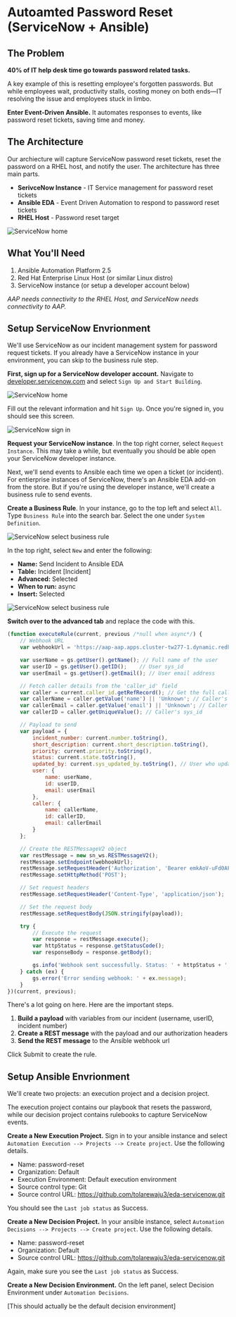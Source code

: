 # Autoamted Password Reset (ServiceNow + Ansible)

## The Problem

**40% of IT help desk time go towards password related tasks.** 

A key example of this is resetting employee's forgotten passwords. But while employees wait, productivity stalls, costing money on both ends—IT resolving the issue and employees stuck in limbo. 

**Enter Event-Driven Ansible.** It automates responses to events, like password reset tickets, saving time and money.

## The Architecture

Our archiecture will capture ServiceNow password reset tickets, reset the password on a RHEL host, and notify the user. The architecture has three main parts.

* **SerivceNow Instance** - IT Service management for password reset tickets
* **Ansible EDA** - Event Driven Automation to respond to password reset tickets
* **RHEL Host** - Password reset target

![ServiceNow home](img/arch_diagram.png)

## What You'll Need

1. Ansible Automation Platform 2.5
1. Red Hat Enterprise Linux Host (or similar Linux distro)
1. ServiceNow instance (or setup a developer account below)

*AAP needs connectivity to the RHEL Host, and ServiceNow needs connectivity to AAP.*

## Setup ServiceNow Envrionment

We'll use ServiceNow as our incident management system for password request tickets. If you already have a ServiceNow instance in your environment, you can skip to the business rule step.

**First, sign up for a ServiceNow developer account.** Navigate to [developer.servicenow.com](https://developer.servicenow.com) and select `Sign Up and Start Building`.

![ServiceNow home](img/servicenow_home.png)

Fill out the relevant information and hit `Sign Up`. Once you're signed in, you should see this screen.

![ServiceNow sign in](img/servicenow_signin.png)

**Request your ServiceNow instance**. In the top right corner, select `Request Instance`. This may take a while, but eventually you should be able open your ServiceNow developer instance.

Next, we'll send events to Ansible each time we open a ticket (or incident). For entierprise instances of ServiceNow, there's an Ansible EDA add-on from the store. But if you're using the developer instance, we'll create a business rule to send events.

**Create a Business Rule**. In your instance, go to the top left and select `All`. Type `Business Rule` into the search bar. Select the one under `System Definition`.

![ServiceNow select business rule](img/select_business_rule.png)

In the top right, select `New` and enter the following:

* **Name:** Send Incident to Ansible EDA
* **Table:** Incident [Incident]
* **Advanced:** Selected
* **When to run:** async
* **Insert:** Selected

![ServiceNow select business rule](img/business_rule.png)

**Switch over to the advanced tab** and replace the code with this.

```js
(function executeRule(current, previous /*null when async*/) {
    // Webhook URL
    var webhookUrl = 'https://aap-aap.apps.cluster-tw277-1.dynamic.redhatworkshops.io/eda-event-streams/api/eda/v1/external_event_stream/7c22ea0b-cec1-4594-8266-7e76d8b8536e/post/';

    var userName = gs.getUser().getName(); // Full name of the user
    var userID = gs.getUser().getID();    // User sys_id
    var userEmail = gs.getUser().getEmail(); // User email address

    // Fetch caller details from the 'caller_id' field
    var caller = current.caller_id.getRefRecord(); // Get the full caller record
    var callerName = caller.getValue('name') || 'Unknown'; // Caller's full name
    var callerEmail = caller.getValue('email') || 'Unknown'; // Caller's email
    var callerID = caller.getUniqueValue(); // Caller's sys_id

    // Payload to send
    var payload = {
        incident_number: current.number.toString(),
        short_description: current.short_description.toString(),
        priority: current.priority.toString(),
        status: current.state.toString(),
        updated_by: current.sys_updated_by.toString(), // User who updated the record
        user: {
            name: userName,
            id: userID,
            email: userEmail
        },
        caller: {
            name: callerName,
            id: callerID,
            email: callerEmail
        }
    };

    // Create the RESTMessageV2 object
    var restMessage = new sn_ws.RESTMessageV2();
    restMessage.setEndpoint(webhookUrl);
	restMessage.setRequestHeader('Authorization', 'Bearer emkAoV-uFd0AFu5PSMgcd-m0QdIu6uRP7l5F5rG2XxE');
    restMessage.setHttpMethod('POST');

    // Set request headers
    restMessage.setRequestHeader('Content-Type', 'application/json');

    // Set the request body
    restMessage.setRequestBody(JSON.stringify(payload));

    try {
        // Execute the request
        var response = restMessage.execute();
        var httpStatus = response.getStatusCode();
        var responseBody = response.getBody();

        gs.info('Webhook sent successfully. Status: ' + httpStatus + ', Response: ' + responseBody);
    } catch (ex) {
        gs.error('Error sending webhook: ' + ex.message);
    }
})(current, previous);
```

There's a lot going on here. Here are the important steps.

1. **Build a payload** with variables from our incident (username, userID, incident number)
1. **Create a REST message** with the payload and our authorization headers
1. **Send the REST message** to the Ansible webhook url

Click Submit to create the rule.

## Setup Ansible Envrionment

We'll create two projects: an execution project and a decision project. 

The execution project contains our playbook that resets the password, while our decision project contains rulebooks to capture ServiceNow events.

**Create a New Execution Project.** Sign in to your ansible instance and select `Automation Execution --> Projects --> Create project`. Use the following details.

* Name: password-reset
* Organization: Default
* Execution Environment: Default execution environment
* Source control type: Git
* Source control URL: https://github.com/tolarewaju3/eda-servicenow.git

You should see the `Last job status` as Success.

**Create a New Decision Project.** In your ansible instance, select `Automation Decisions --> Projects --> Create project`. Use the following details.

* Name: password-reset
* Organization: Default
* Source control URL: https://github.com/tolarewaju3/eda-servicenow.git

Again, make sure you see the `Last job status` as Success.

**Create a New Decision Environment.** On the left panel, select Decision Environment under `Automation Decisions`.

[This should actually be the default decision environment]

